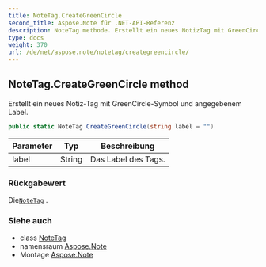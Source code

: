 ```yaml
---
title: NoteTag.CreateGreenCircle
second_title: Aspose.Note für .NET-API-Referenz
description: NoteTag methode. Erstellt ein neues NotizTag mit GreenCircleSymbol und angegebenem Label.
type: docs
weight: 370
url: /de/net/aspose.note/notetag/creategreencircle/
---
```

## NoteTag.CreateGreenCircle method

Erstellt ein neues Notiz-Tag mit GreenCircle-Symbol und angegebenem Label.

```csharp
public static NoteTag CreateGreenCircle(string label = "")
```

| Parameter | Typ | Beschreibung |
| --- | --- | --- |
| label | String | Das Label des Tags. |

### Rückgabewert

Die[`NoteTag`](../) .

### Siehe auch

* class [NoteTag](../)
* namensraum [Aspose.Note](../../notetag/)
* Montage [Aspose.Note](../../../)


